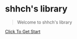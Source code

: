# shhch's library

> Welcome to shhch's library

<span hidden>[Slide To Get Start](#introduction)</span>

[Click To Get Start](README)

